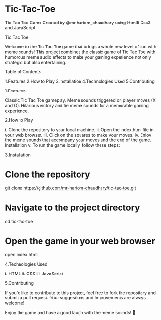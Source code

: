 # Tic-Tac-Toe
Tic Tac Toe Game Created by @mr.hariom_chaudhary using Html5 Css3 and JavaScript

Tic Tac Toe

Welcome to the Tic Tac Toe game that brings a whole new level of fun with meme sounds! This project combines the classic game of Tic Tac Toe with humorous meme audio effects to make your gaming experience not only strategic but also entertaining.

Table of Contents

1.Features
2.How to Play
3.Installation
4.Technologies Used
5.Contributing

1.Features

Classic Tic Tac Toe gameplay.
Meme sounds triggered on player moves (X and O).
Hilarious victory and tie meme sounds for a memorable gaming experience.

2.How to Play

i. Clone the repository to your local machine.
ii. Open the index.html file in your web browser.
iii. Click on the squares to make your moves.
iv. Enjoy the meme sounds that accompany your moves and the end of the game.
Installation
v. To run the game locally, follow these steps:

3.Installation

# Clone the repository
git clone https://github.com/mr-hariom-chaudhary/tic-tac-toe.git

# Navigate to the project directory
cd tic-tac-toe

# Open the game in your web browser
open index.html

4.Technologies Used

i. HTML
ii. CSS
iii. JavaScript


5.Contributing

If you'd like to contribute to this project, feel free to fork the repository and submit a pull request. Your suggestions and improvements are always welcome!

Enjoy the game and have a good laugh with the meme sounds! 🎉
